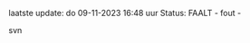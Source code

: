 laatste update: 
do 09-11-2023 16:48   uur 
Status: FAALT - fout - 
<div class="service R">svn</div>